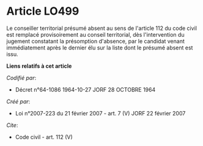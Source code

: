 # Article LO499

Le conseiller territorial présumé absent au sens de l'article 112 du code civil est remplacé provisoirement au conseil
territorial, dès l'intervention du jugement constatant la présomption d'absence, par le candidat venant immédiatement après
le dernier élu sur la liste dont le présumé absent est issu.

**Liens relatifs à cet article**

_Codifié par_:

  - Décret n°64-1086 1964-10-27 JORF 28 OCTOBRE 1964

_Créé par_:

  - Loi n°2007-223 du 21 février 2007 - art. 7 (V) JORF 22 février 2007

_Cite_:

  - Code civil - art. 112 (V)
